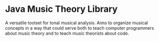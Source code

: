 # Java Music Theory Library

A versatile toolset for tonal musical analysis. Aims to organize musical concepts in a way that could serve both to teach computer programmers about music theory and to teach music theorists about code.
